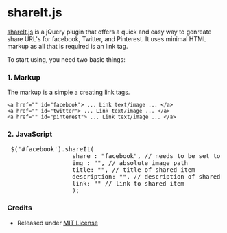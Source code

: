 # shareIt.js
[shareIt.js](https://github.com/ivanlopez/shareitJS) is a jQuery plugin that offers a quick and easy way to genreate share URL's for facebook, Twitter, and Pinterest. It uses minimal HTML markup as all that is required is an link tag.

To start using, you need two basic things:

### 1. Markup

The markup is a simple a creating link tags.

    <a href="" id="facebook"> ... Link text/image ... </a>
    <a href="" id="twitter"> ... Link text/image ... </a>
    <a href="" id="pinterest"> ... Link text/image ... </a>

### 2. JavaScript

<pre>
 $('#facebook').shareIt( 
                  share : "facebook", // needs to be set to facebook, twitter, or pinterest
                  img : "", // absolute image path
                  title: "", // title of shared item
                  description: "", // description of shared item
                  link: "" // link to shared item
                  );
</pre>

### Credits
- Released under [MIT License](http://www.opensource.org/licenses/mit-license.php)

